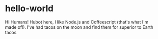 # hello-world
Hi Humans!
Hubot here, I like Node.js and Coffeescript (that's what I'm made of!).
I've had tacos on the moon and find them for superior to Earth tacos.
